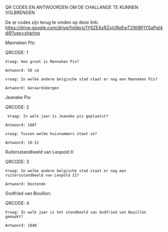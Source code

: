 QR CODES EN ANTWOORDEN OM DE CHALLANGE TE KUNNEN VOLBRENGEN

De qr codes zijn terug te vinden op deze link: https://drive.google.com/drive/folders/1Y6ZEAzRZxjUReEwT2WIBFIYSaPqI4di9?usp=sharing

Manneken Pis:


 QRCODE: 1
  
    Vraag: Hoe groot is Manneken Pis?
  
    Antwoord: 58 cm
    
    vraag: In welke andere belgische stad staat er nog een Manneken Pis?
  
    Antwoord: Geraardsbergen
    
 
Jeaneke Pis: 


  QRCODE: 2
  
     Vraag: In welk jaar is Jeaneke pis geplaatst?
  
    Antwoord: 1987 
    
    vraag: Tussen welke huisnummers staat ze?
  
    Antwoord: 10-12
    
    
Ruitersstandbeeld van Leopold II: 


  QRCODE: 3
  
    Vraag: In welke andere belgische stad staat er nog een ruitersstandbeeld van Leopold II?
  
    Antwoord: Oostende
    
Godfried van Bouillon: 


  QRCODE: 4
  
    Vraag: In welk jaar is het standbeeld van Godfried van Bouillon gemaakt?
  
    Antwoord: 1848
   
 
